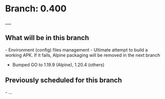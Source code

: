 <H1>Branch: 0.400</H1>
___
<H2>What will be in this branch</H2>
- Environment (config) files management
- Ultimate attempt to build a working APK. If it fails, Alpine packaging will be removed in the next branch

- Bumped GO to 1.19.9 (Alpine), 1.20.4 (others)


<H2>Previously scheduled for this branch</H2>
- ...
